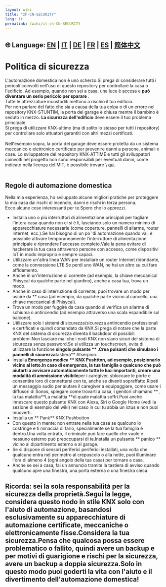 ```yaml
---
layout: wiki
title: "zh-CN-SECURITY"
lang: it
permalink: /wiki/it-zh-CN-SECURITY
---
```

🌐 Language: [EN](https://supergiovane.github.io/node-red-contrib-knx-ultimate/wiki/SECURITY) | [IT](https://supergiovane.github.io/node-red-contrib-knx-ultimate/wiki/it-SECURITY) | [DE](https://supergiovane.github.io/node-red-contrib-knx-ultimate/wiki/de-SECURITY) | [FR](https://supergiovane.github.io/node-red-contrib-knx-ultimate/wiki/fr-SECURITY) | [ES](https://supergiovane.github.io/node-red-contrib-knx-ultimate/wiki/es-SECURITY) | [简体中文](https://supergiovane.github.io/node-red-contrib-knx-ultimate/wiki/zh-CN-SECURITY)
---
# Politica di sicurezza
L'automazione domestica non è uno scherzo.Si prega di considerare tutti i pericoli coinvolti nell'uso di questo repository per controllare la casa o l'edificio.
Ad esempio, quando non sei a casa, una luce è accesa e **può diventare un serio pericolo per sparare** .<br/>
Tutte le attrezzature incustoditi mettono a rischio il tuo edificio.<br/>
Per non parlare del fatto che sia a causa della tua colpa o di un errore nel repository KNX-STUNTIM, la porta del garage è chiusa mentre il bambino è seduto in mezzo.
**La sicurezza dell'edificio** deve essere il tuo problema principale.<br/>
Si prega di utilizzare KNX-ultimo (ma di solito lo stesso per tutti i repository) per controllare solo attuatori garantiti con altri mezzi certificati.<br/> <br/>
Nell'esempio sopra, la porta del garage deve essere protetta da un sistema meccanico o elettronico certificato per prevenire danni a persone, animali o cose.
Lo sviluppatore del repository KNX-ATTIME e tutti gli sviluppatori coinvolti nel progetto non sono responsabili per eventuali danni, come indicato nella licenza del MIT, è possibile trovare \ [qui](§url0§).<br/> <br/>
## Regole di automazione domestica
Nella mia esperienza, ho sviluppato alcune migliori pratiche per proteggere la mia casa dai rischi di incendio, danni e rischi in terza persona.<br/>
Ecco alcune cose interessanti per te.Spero che lo apprezzi.<br/>
- Installa uno o più interruttori di alimentazione principali per tagliare l'intera casa quando non ci si è lì, lasciando solo un numero minimo di apparecchiature necessarie (come coperture, pannelli di allarme, router Internet, ecc.).Se hai bisogno di un po 'di automazione quando vai, è possibile attivare temporaneamente l'interruttore di alimentazione principale e riprendere l'accesso completo.Vale la pena evitare di hackerare la tua casa attraverso persone con accesso, come dispositivi IoT in modo improprio e sempre capaci.
- Utilizzare un'altra linea WAN per installare un router Internet ridondante, come la connessione LTE.Se perdi uno WAN, ne hai un altro su cui fare affidamento.
- Anche in un'interruzione di corrente (ad esempio, la chiave meccanical Phisycal da qualche parte nel giardino), anche a casa tua, trova un modo.
- Anche in caso di interruzione di corrente, puoi trovare un modo per uscire da \*\* casa (ad esempio, da qualche parte vicino al cancello, una chiave meccanical di Phisycal).
- Trova un modo per fuggire da casa quando si verifica un allarme di schiuma o antincendio (ad esempio attraverso una scala espandibile sul balcone).
- Utilizzare solo i sistemi di sicurezza/sicurezza antincendio professionali e certificati e quindi comandato da KNX.Si prega di notare che la parte KNX del sistema di sicurezza diventa il backdoor di possibili problemi.Non lasciare mai che i nodi KNX non siano sicuri del sistema di sicurezza senza password.Se si utilizza un touchscreen, evita di utilizzare la funzione **singolo pulsante ** .Crea pulsanti che simulano i pannelli di sicurezza**tastiera** Atserpion.
- Installa **Emergenza medica ** KNX Pushtton, ad esempio, posizionarlo vicino al letto.In caso di emergenza, la tua famiglia o qualcuno che può aiutarti a avvisare automaticamente tutte le luci importanti, creare una modalità di ammissione visibile**per i caregiver, sbloccare le porte e consentire loro di connettersi con te, anche se diventi sopraffatto.Ripeti un messaggio audio per aiutare il caregiver a equipaggiare, come usare i diffusori di Sonos, spiegare come trovarti a casa, i genitori chiamano ** , la tua malattia**La malattia \*\*di quale malattia soffri.Puoi anche innescare questo pulsante KNX con Alexa, Siri o Google Home (vedi la sezione di esempio del wiki) nel caso in cui tu abbia un ictus e non puoi muoverti.
- Installa un ** Pank** KNX Pushbutton
- Con questo in mente: non entrare nella tua casa se qualcuno lo costringe e ti minaccia di farlo, specialmente se la tua famiglia è dentro.Una volta entrato, il criminale può fare quello che vuole e nessuno esterno può preoccuparsi di te.Installa un pulsante \*\* panico \*\* vicino al dipartimento esterno e al garage.
- Se si dispone di sensori periferici periferici installati, una volta che qualcuno entra nel perimetro al crepuscolo o alla notte, puoi illuminare l'ora di almeno 4 (ogni angolo della tua casa) per tornare a casa.
- Anche se sei a casa, fai un annuncio tramite la tastiera di avviso quando qualcuno apre una finestra, una porta esterna o una finestra cieca.
## Ricorda: sei la sola responsabilità per la sicurezza della proprietà.Segui la legge, considera questo nodo in stile KNX solo con l'aiuto di automazione, basandosi esclusivamente su apparecchiature di automazione certificate, meccaniche o elettronicamente fisse.Considera la tua sicurezza.Pensa che qualcosa possa essere problematico o fallito, quindi avere un backup e per motivi di guarigione e rischi per la sicurezza, avere un backup a doppia sicurezza.Solo in questo modo puoi goderti la vita con l'aiuto e il divertimento dell'automazione domestica!
